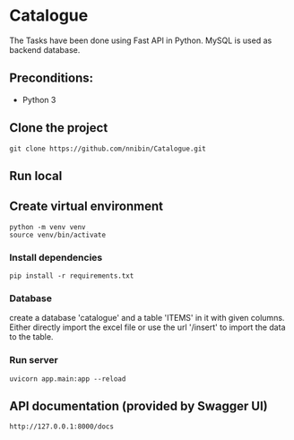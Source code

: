 # Catalogue


The Tasks have been done using Fast API in Python. MySQL is used as backend database. 

## Preconditions:

- Python 3

## Clone the project

```
git clone https://github.com/nnibin/Catalogue.git
```

## Run local

## Create virtual environment
```
python -m venv venv
source venv/bin/activate
```


### Install dependencies

```
pip install -r requirements.txt
```

### Database

create a database 'catalogue' and a table 'ITEMS' in it with given columns. Either directly import the excel file or use the url '/insert' to import the data to the table.


### Run server

```
uvicorn app.main:app --reload
```


## API documentation (provided by Swagger UI)

```
http://127.0.0.1:8000/docs
```


